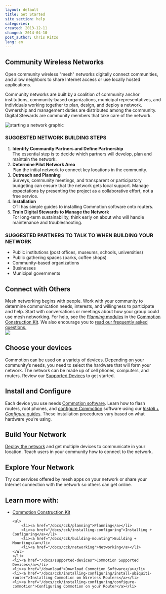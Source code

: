 ```yaml
---
layout: default
title: Get Started
site_section: help
categories: 
created: 2013-12-11
changed: 2014-04-10
post_author: Chris Ritzo
lang: en
---
```

<h2>Community Wireless Networks</h2>

Open community wireless "mesh" networks digitally connect communities, and allow neighbors to share Internet access or use locally hosted applications. 

Community networks are built by a coalition of community anchor institutions, community-based organizations, municipal representatives, and individuals working together to plan, design, and deploy a network.  Ownership and management duties are distributed among the community. Digital Stewards are community members that take care of the network.

<img src="/files/get-started-starting-network.png" alt="starting a network graphic" />

<h3>SUGGESTED NETWORK BUILDING STEPS</h3>
<ol>
  <li><strong>Identify Community Partners and Define Partnership</strong><br />
  The essential step is to decide which partners will develop, plan and maintain the network.</li>
  <li><strong>Determine Pilot Network Area</strong><br />
  Plan the initial network to connect key locations in the community.</li>
  <li><strong>Outreach and Planning</strong><br />
  Surveys, community meetings, and transparent or participatory budgeting can ensure that the network gets local support.  Manage expectations by presenting the project as a collaborative effort, not a free service.</li>
  <li><strong>Installation</strong><br />
  OTI has simple guides to installing Commotion software onto routers.</li>
  <li><strong>Train Digital Stewards to Manage the Network</strong><br />
  For long-term sustainability, think early on about who will handle maintenance and troubleshooting.</li>
</ol>

<h3>SUGGESTED PARTNERS TO TALK TO WHEN BUILDING YOUR NETWORK</h3>
<ul>
  <li>Public institutions (post offices, museums, schools, universities)</li>
  <li>Public gathering spaces (parks, coffee shops)</li>
  <li>Community-based organizations</li>
  <li>Businesses</li>
  <li>Municipal governments</li>
</ul>

  <h2>Connect with Others</h2>

<p>Mesh networking begins with people. Work with your community to determine communication needs, interests, and willingness to participate and help. Start with conversations or meetings about how your group could use mesh networking. For help, see the <a href="/docs/cck/planning"><em>Planning</em> modules</a> in the <a href="/docs/cck">Commotion Construction Kit</a>. We also encourage you to <a href="/about/faq">read our frequently asked questions.</a><br />
<img src="/files/styles/large/public/title_image.png?itok=uhJC0pqH" /></p>

<h2>Choose your devices</h2>

<p>Commotion can be used on a variety of devices. Depending on your community’s needs, you need to select the hardware that will form your network. The network can be made up of cell phones, computers, and routers. Review our <a href="/docs/supported-devices">Supported Devices</a> to get started.</p>

<h2>Install and Configure</h2>

<p>Each device you use needs <a href="/download">Commotion software</a>. Learn how to flash routers, root phones, and <a href="/docs/cck/installing-configuring/configure-commotion">configure Commotion</a> software using our <a href="/docs/cck/installing-configuring"><em>Install + Configure</em> guides</a>. These installation procedures vary based on what hardware you’re using.</p>

<h2>Build Your Network</h2>

<p><a href="/docs/cck/building-mounting">Deploy the network</a> and get multiple devices to communicate in your location. Teach users in your community how to connect to the network.</p>

<h2>Explore Your Network</h2>

<p>Try out services offered by mesh apps on your network or share your Internet connection with the network so others can get online.</p>

<h2>Learn more with:</h2>

<ul>
	<li><a href="/docs/cck">Commotion Construction Kit</a>

	<ul>
		<li><a href="/docs/cck/planning">Planning</a></li>
		<li><a href="/docs/cck/installing-configuring">Installing + Configuring</a></li>
		<li><a href="/docs/cck/building-mounting">Building + Mounting</a></li>
		<li><a href="/docs/cck/networking">Networking</a></li>
	</ul>
	</li>
	<li><a href="/docs/supported-devices">Commotion Supported Devices</a></li>
	<li><a href="/download">Download Commotion Software</a></li>
	<li><a href="/docs/cck/installing-configuring/install-ubiquiti-router">Installing Commotion on Wireless Routers</a></li>
	<li><a href="/docs/cck/installing-configuring/configure-commotion">Configuring Commotion on your Router</a></li>
</ul>
 
